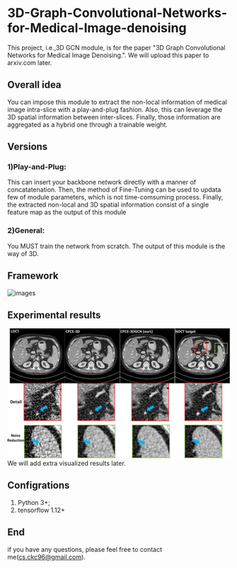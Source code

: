 # 3D-Graph-Convolutional-Networks-for-Medical-Image-denoising
This project, i.e.,3D GCN module, is for the paper "3D Graph Convolutional Networks for Medical Image Denoising.". We will upload this
paper to arxiv.com later. 
## Overall idea
You can impose this module to extract the non-local information of  medical image intra-slice with a play-and-plug fashion. Also, this can leverage the 3D spatial information between inter-slices. Finally, those information are aggregated as a hybrid one through a trainable weight.
## Versions
### 1)Play-and-Plug: 
   This can insert your backbone network directly with a manner of concatatenation. Then, the method of Fine-Tuning can be used to
   updata few of module parameters, which is not time-comsuming process. Finally, the extracted non-local and 3D spatial information consist of a        single feature map as the output of this module
### 2)General: 
   You MUST train the network from scratch. The output of this module is the way of 3D. 
## Framework
![images](https://raw.githubusercontent.com/tonyckc/3D-Graph-Convolutional-Networks-for-Medical-Image-denoising/tree/master/images/frame1.png)
## Experimental results
![images](https://github.com/tonyckc/3D-Graph-Convolutional-Networks-for-Medical-Image-denoising/blob/master/images/fig2.png)
We will add extra visualized results later. 
## Configrations
1) Python 3+;
2) tensorflow 1.12+
## End
if you have any questions, please feel free to contact me(cs.ckc96@gmail.com). 

